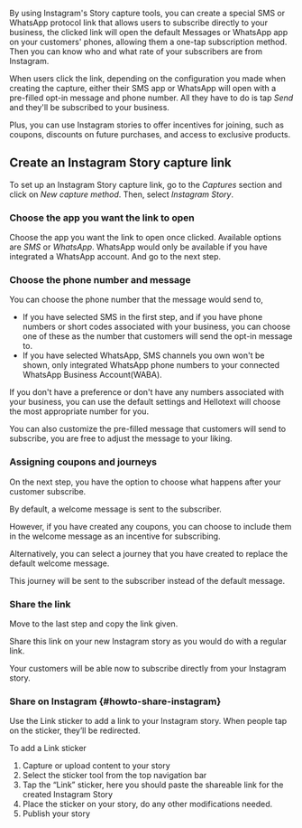 By using Instagram's Story capture tools, you can create a special SMS or WhatsApp protocol link that allows users to subscribe directly to your business, the clicked link will open the default Messages or WhatsApp app on 
your customers' phones, allowing them a one-tap subscription method. Then you can know who and what rate of your subscribers are 
from Instagram.

When users click the link, depending on the configuration you made when creating the capture, either their SMS app or WhatsApp will open with a pre-filled opt-in message and phone number. 
All they have to do is tap *Send* and they'll be subscribed to your business. 

Plus, you can use Instagram stories to offer incentives for joining, such as coupons, discounts on future purchases, and access to exclusive products.

## Create an Instagram Story capture link

To set up an Instagram Story capture link, go to the *Captures* section and click on *New capture method*. Then, select *Instagram Story*. 

### Choose the app you want the link to open
Choose the app you want the link to open once clicked. Available options are _SMS_ or _WhatsApp_. WhatsApp would only be available if you have integrated a WhatsApp account. And go to the next step.

### Choose the phone number and message 

You can choose the phone number that the message would send to,

- If you have selected SMS in the first step, and if you have phone numbers or short codes associated with your business, you can choose one of these as the number that customers will send the opt-in message to.
- If you have selected WhatsApp, SMS channels you own won't be shown, only integrated WhatsApp phone numbers to your connected WhatsApp Business Account(WABA).

If you don't have a preference or don't have any numbers associated with your business, you can use the default settings and Hellotext will choose the most appropriate number for you. 

You can also customize the pre-filled message that customers will send to subscribe, you are free to adjust the message to your liking.

### Assigning coupons and journeys

On the next step, you have the option to choose what happens after your customer subscribe. 

By default, a welcome message is sent to the subscriber. 

However, if you have created any coupons, you can choose to include them in the welcome message as an incentive for subscribing. 

Alternatively, you can select a journey that you have created to replace the default welcome message. 

This journey will be sent to the subscriber instead of the default message.

### Share the link

Move to the last step and copy the link given.

Share this link on your new Instagram story as you would do with a regular link.

Your customers will be able now to subscribe directly from your Instagram story.

### Share on Instagram {#howto-share-instagram}

Use the Link sticker to add a link to your Instagram story. When people tap on the sticker, they’ll be redirected.

To add a Link sticker

1. Capture or upload content to your story
2. Select the sticker tool from the top navigation bar
3. Tap the “Link” sticker, here you should paste the shareable link for the created Instagram Story
4. Place the sticker on your story, do any other modifications needed.
5. Publish your story
